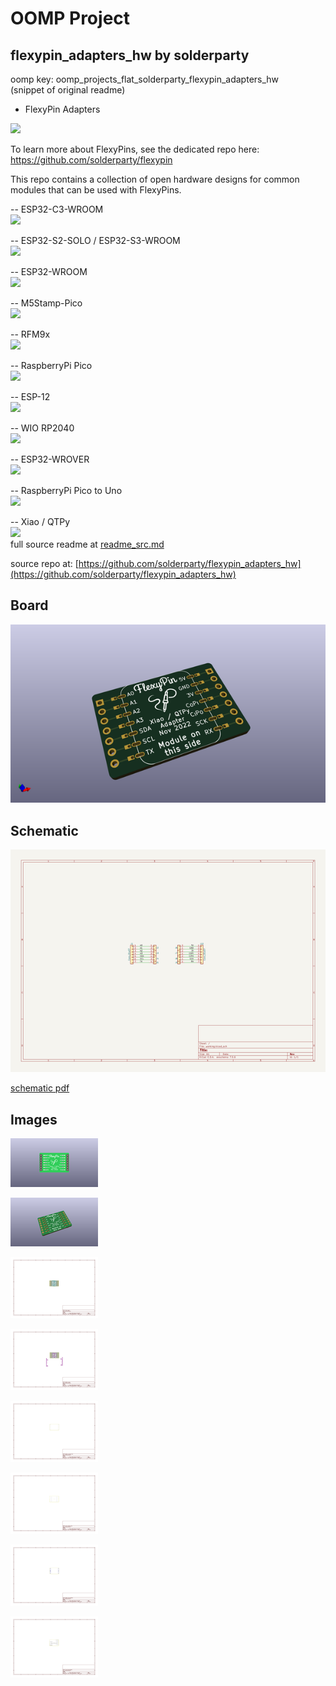 # OOMP Project  
## flexypin_adapters_hw  by solderparty  
  
oomp key: oomp_projects_flat_solderparty_flexypin_adapters_hw  
(snippet of original readme)  
  
- FlexyPin Adapters  
  
![](./img/logo.png)  
  
To learn more about FlexyPins, see the dedicated repo here: https://github.com/solderparty/flexypin  
  
This repo contains a collection of open hardware designs for common modules that can be used with FlexyPins.  
  
-- ESP32-C3-WROOM  
![](./img/esp32_c3.jpg)  
  
-- ESP32-S2-SOLO / ESP32-S3-WROOM  
![](./img/esp32_s2_s3.jpg)  
  
-- ESP32-WROOM  
![](./img/esp32_wroom.jpg)  
  
-- M5Stamp-Pico  
![](./img/m5stamp_pico.jpg)  
  
-- RFM9x  
![](./img/rfm.jpg)  
  
-- RaspberryPi Pico  
![](./img/rpi_pico.jpg)  
  
-- ESP-12  
![](./img/esp_12.jpg)  
  
-- WIO RP2040  
![](./img/wio_rp2040.jpg)  
  
-- ESP32-WROVER  
![](./img/esp32_wrover.jpg)  
  
-- RaspberryPi Pico to Uno  
![](./img/rpi_pico_uno.jpg)  
  
-- Xiao / QTPy  
![](./img/xiao_qtpy.jpg)  
  full source readme at [readme_src.md](readme_src.md)  
  
source repo at: [https://github.com/solderparty/flexypin_adapters_hw](https://github.com/solderparty/flexypin_adapters_hw)  
## Board  
  
[![working_3d.png](working_3d_600.png)](working_3d.png)  
## Schematic  
  
[![working_schematic.png](working_schematic_600.png)](working_schematic.png)  
  
[schematic pdf](working_schematic.pdf)  
## Images  
  
[![working_3D_bottom.png](working_3D_bottom_140.png)](working_3D_bottom.png)  
  
[![working_3D_top.png](working_3D_top_140.png)](working_3D_top.png)  
  
[![working_assembly_page_01.png](working_assembly_page_01_140.png)](working_assembly_page_01.png)  
  
[![working_assembly_page_02.png](working_assembly_page_02_140.png)](working_assembly_page_02.png)  
  
[![working_assembly_page_03.png](working_assembly_page_03_140.png)](working_assembly_page_03.png)  
  
[![working_assembly_page_04.png](working_assembly_page_04_140.png)](working_assembly_page_04.png)  
  
[![working_assembly_page_05.png](working_assembly_page_05_140.png)](working_assembly_page_05.png)  
  
[![working_assembly_page_06.png](working_assembly_page_06_140.png)](working_assembly_page_06.png)  
